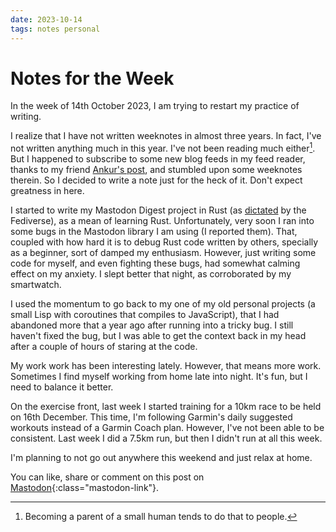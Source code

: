 ```yaml
---
date: 2023-10-14
tags: notes personal
---
```


# Notes for the Week

In the week of 14th October 2023, I am trying to restart my practice of writing.

I realize that I have not written weeknotes in almost three years. In fact, I've not written anything much in this year. I've not been reading much either[^fn1]. But I happened to subscribe to some new blog feeds in my feed reader, thanks to my friend [Ankur's post](https://fantastic.earth/@s3thi/111222401026683172), and stumbled upon some weeknotes therein. So I decided to write a note just for the heck of it. Don't expect greatness in here.

I started to write my Mastodon Digest project in Rust (as [dictated](https://abhinavsarkar.net/microblog/#fantastic.earth-111101285757195074) by the Fediverse), as a mean of learning Rust. Unfortunately, very soon I ran into some bugs in the Mastodon library I am using (I reported them). That, coupled with how hard it is to debug Rust code written by others, specially as a beginner, sort of damped my enthusiasm. However, just writing some code for myself, and even fighting these bugs, had somewhat calming effect on my anxiety. I slept better that night, as corroborated by my smartwatch.

I used the momentum to go back to my one of my old personal projects (a small Lisp with coroutines that compiles to JavaScript), that I had abandoned more that a year ago after running into a tricky bug. I still haven't fixed the bug, but I was able to get the context back in my head after a couple of hours of staring at the code.

My work work has been interesting lately. However, that means more work. Sometimes I find myself working from home late into night. It's fun, but I need to balance it better.

On the exercise front, last week I started training for a 10km race to be held on 16th December. This time, I'm following Garmin's daily suggested workouts instead of a Garmin Coach plan. However, I've not been able to be consistent. Last week I did a 7.5km run, but then I didn't run at all this week.

I'm planning to not go out anywhere this weekend and just relax at home.

You can like, share or comment on this post on
[Mastodon](https://fantastic.earth/@abnv/111232269803131314){:class="mastodon-link"}.

[^fn1]: Becoming a parent of a small human tends to do that to people.
